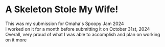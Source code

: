 # A Skeleton Stole My Wife!

This was my submission for Omaha's Spoopy Jam 2024\
I worked on it for a month before submitting it on October 31st, 2024\
Overall, very proud of what I was able to accomplish and plan on working on it more
